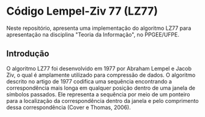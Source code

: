# Código Lempel-Ziv 77 (LZ77)
Neste repositório, apresenta uma implementação do algoritmo LZ77 para apresentação na disciplina "Teoria da Informação", no PPGEE/UFPE.

## Introdução
O algoritmo LZ77 foi desenvolvido em 1977 por Abraham Lempel e Jacob Ziv, o qual é amplamente utilizado para compressão de dados. O algoritmo descrito no artigo de 1977 codifica uma sequência encontrando a correspondência mais longa em qualquer posição dentro de uma janela de símbolos passados. Ele representa a sequência por meio de um ponteiro para a localização da correspondência dentro da janela e pelo comprimento dessa correspondência (Cover e Thomas, 2006).


